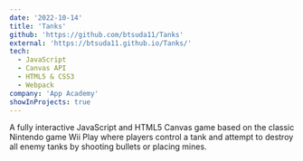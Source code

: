 ```yaml
---
date: '2022-10-14'
title: 'Tanks'
github: 'https://github.com/btsuda11/Tanks'
external: 'https://btsuda11.github.io/Tanks/'
tech:
  - JavaScript
  - Canvas API
  - HTML5 & CSS3
  - Webpack
company: 'App Academy'
showInProjects: true
---
```


A fully interactive JavaScript and HTML5 Canvas game based on the classic Nintendo game Wii Play where players control a tank and attempt to destroy all enemy tanks by shooting bullets or placing mines.
